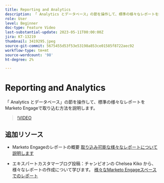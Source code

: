 ```yaml
---
title: Reporting and Analytics
description: 「 Analytics とデータベース」の節を操作して、標準の様々なレポートをMarketo Engageで取り込む方法を説明します。
role: User
level: Beginner
doc-type: Feature Video
last-substantial-update: 2023-05-11T00:00:00Z
jira: KT-13219
thumbnail: 3419295.jpeg
source-git-commit: 5675455d53f53e53198a853ce01585f8722aec92
workflow-type: tm+mt
source-wordcount: '98'
ht-degree: 2%

---
```



# Reporting and Analytics

「 Analytics とデータベース」の節を操作して、標準の様々なレポートをMarketo Engageで取り込む方法を説明します。

>[!VIDEO](https://video.tv.adobe.com/v/3419295/?learn=on)

## 追加リソース

* Marketo Engageのレポートの概要
   [取り込み可能な様々なレポートについて説明します](https://experienceleague.adobe.com/docs/marketo/using/product-docs/reporting/reporting-overview.html?lang=en&amp;sdid=M7K4SLTS&amp;mv=email&amp;mv2=instreml)

* エキスパートカスタマーブログ投稿：チャンピオンの Chelsea Kiko から、様々なレポートの作成について学びます。 [様々なMarketo Engageスペースでのレポート](https://nation.marketo.com/t5/product-blogs/how-marketo-champion-chelsea-kiko-reports-in-various-marketo/ba-p/242627)


